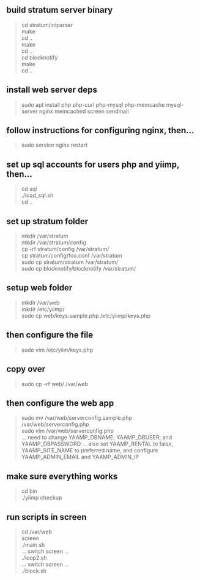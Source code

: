 build stratum server binary
---
> cd stratum/iniparser  
> make  
> cd ..  
> make  
> cd ..  
> cd blocknotify  
> make  
> cd ..  

install web server deps
---
> sudo apt install php php-curl php-mysql php-memcache mysql-server nginx memcached screen sendmail

follow instructions for configuring nginx, then...
---
> sudo service nginx restart

set up sql accounts for users php and yiimp, then...
---
> cd sql  
> ./load_sql.sh  
> cd ..  

set up stratum folder
---
> mkdir /var/stratum  
> mkdir /var/stratum/config  
> cp -rf stratum/config /var/stratum/  
> cp stratum/config/foo.conf /var/stratum  
> sudo cp stratum/stratum /var/stratum/  
> sudo cp blocknotify/blocknotify /var/stratum/  

setup web folder
---
> mkdir /var/web  
> mkdir /etc/yiimp/  
> sudo cp web/keys.sample.php /etc/yiimp/keys.php  

then configure the file
---
> sudo vim /etc/yiim/keys.php

copy over
---
> sudo cp -rf web/ /var/web

then configure the web app
---
> sudo mv /var/web/serverconfig.sample.php /var/web/serverconfig.php  
> sudo vim /var/web/serverconfig.php  
> ... need to change YAAMP_DBNAME, YAAMP_DBUSER, and YAAMP_DBPASSWORD
> ... also set YAAMP_RENTAL to false, YAAMP_SITE_NAME to preferred name, and configure YAAMP_ADMIN_EMAIL and YAAMP_ADMIN_IP

make sure everything works
---
> cd bin  
> ./yiimp checkup  

run scripts in screen
---
> cd /var/web  
> screen  
> ./main.sh  
> ... switch screen ...  
> ./loop2.sh  
> ... switch screen ...  
> ./block.sh  
